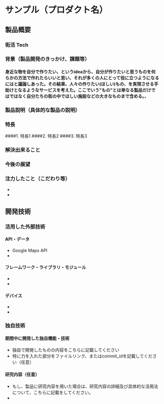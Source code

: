 # サンプル（プロダクト名）
## 製品概要
### 街活 Tech

### 背景（製品開発のきっかけ、課題等）
#### 身近な物を自分で作りたい、というideaから、自分が作りたいと思うものを何らかの方法で作れたらいいと思い、それが多くの人にとって役に立つようになるにはと議論しあった。その結果、人々の作りたい(ほしい)もの、を実現させる手助けとなるようなサービスを考えた。ここでいう"もの"とは単なる製品だけではではなく自分たちの街の中でほしい施設などの大きなものまで含める。、
### 製品説明（具体的な製品の説明）
####
### 特長
####1. 特長1
####2. 特長2
####3. 特長3

### 解決出来ること
### 今後の展望
### 注力したこと（こだわり等）
* 
* 

## 開発技術
### 活用した外部技術
#### API・データ
* Google Maps API  
* 

#### フレームワーク・ライブラリ・モジュール
* 
* 

#### デバイス
* 
* 

### 独自技術
#### 期間中に開発した独自機能・技術
* 独自で開発したものの内容をこちらに記載してください
* 特に力を入れた部分をファイルリンク、またはcommit_idを記載してください（任意）

#### 研究内容（任意）
* もし、製品に研究内容を用いた場合は、研究内容の詳細及び具体的な活用法について、こちらに記載をしてください。
* 
